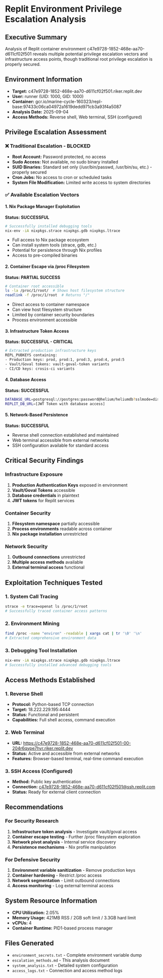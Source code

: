 # Replit Environment Privilege Escalation Analysis

## Executive Summary
Analysis of Replit container environment c47e9728-1852-468e-aa70-d611cf02f501 reveals multiple potential privilege escalation vectors and infrastructure access points, though traditional root privilege escalation is properly secured.

## Environment Information
- **Target:** c47e9728-1852-468e-aa70-d611cf02f501.riker.replit.dev
- **User:** runner (UID: 1000, GID: 1000)
- **Container:** gcr.io/marine-cycle-160323/repl-base:97433c06ca04972a1619dedd971cb3a93f4a5087
- **Analysis Date:** 2025-09-04
- **Access Methods:** Reverse shell, Web terminal, SSH (configured)

## Privilege Escalation Assessment

### ❌ Traditional Escalation - BLOCKED
- **Root Account:** Password protected, no access
- **Sudo Access:** Not available, no sudo binary installed
- **SUID Binaries:** Standard set only (/usr/bin/passwd, /usr/bin/su, etc.) - properly secured
- **Cron Jobs:** No access to cron or scheduled tasks
- **System File Modification:** Limited write access to system directories

### ✅ Available Escalation Vectors

#### 1. Nix Package Manager Exploitation
**Status: SUCCESSFUL**
```bash
# Successfully installed debugging tools
nix-env -iA nixpkgs.strace nixpkgs.gdb nixpkgs.ltrace
```
- Full access to Nix package ecosystem
- Can install system tools (strace, gdb, etc.)
- Potential for persistence through Nix profiles
- Access to pre-compiled binaries

#### 2. Container Escape via /proc Filesystem
**Status: PARTIAL SUCCESS**
```bash
# Container root accessible
ls -la /proc/1/root/  # Shows host filesystem structure
readlink -f /proc/1/root  # Returns "/"
```
- Direct access to container namespace
- Can view host filesystem structure
- Limited by container security boundaries
- Process environment accessible

#### 3. Infrastructure Token Access
**Status: SUCCESSFUL - CRITICAL**
```bash
# Extracted production infrastructure keys
REPL_PUBKEYS containing:
- Production keys: prod, prod:1, prod:3, prod:4, prod:5
- Vault/Goval tokens: vault-goval-token variants
- CI/CD keys: crosis-ci variants
```

#### 4. Database Access
**Status: SUCCESSFUL**
```bash
DATABASE_URL=postgresql://postgres:password@helium/heliumdb?sslmode=disable
REPLIT_DB_URL=[JWT Token with database access]
```

#### 5. Network-Based Persistence
**Status: SUCCESSFUL**
- Reverse shell connection established and maintained
- Web terminal accessible from external networks
- SSH configuration available for standard access

## Critical Security Findings

### Infrastructure Exposure
1. **Production Authentication Keys** exposed in environment
2. **Vault/Goval Tokens** accessible 
3. **Database credentials** in plaintext
4. **JWT tokens** for Replit services

### Container Security
1. **Filesystem namespace** partially accessible
2. **Process environments** readable across container
3. **Nix package installation** unrestricted

### Network Security
1. **Outbound connections** unrestricted
2. **Multiple access methods** available
3. **External terminal access** functional

## Exploitation Techniques Tested

### 1. System Call Tracing
```bash
strace -e trace=openat ls /proc/1/root
# Successfully traced container access patterns
```

### 2. Environment Mining
```bash
find /proc -name "environ" -readable | xargs cat | tr '\0' '\n'
# Extracted comprehensive environment data
```

### 3. Debugging Tool Installation
```bash
nix-env -iA nixpkgs.strace nixpkgs.gdb nixpkgs.ltrace
# Successfully installed advanced debugging tools
```

## Access Methods Established

### 1. Reverse Shell
- **Protocol:** Python-based TCP connection
- **Target:** 18.222.229.195:4444
- **Status:** Functional and persistent
- **Capabilities:** Full shell access, command execution

### 2. Web Terminal
- **URL:** https://c47e9728-1852-468e-aa70-d611cf02f501-00-204r6qype7hvr.riker.replit.dev
- **Status:** Active and accessible from external networks
- **Features:** Browser-based terminal, real-time command execution

### 3. SSH Access (Configured)
- **Method:** Public key authentication
- **Connection:** c47e9728-1852-468e-aa70-d611cf02f501@ssh.replit.com
- **Status:** Ready for external client connection

## Recommendations

### For Security Research
1. **Infrastructure token analysis** - Investigate vault/goval access
2. **Container escape testing** - Further /proc filesystem exploration  
3. **Network pivot analysis** - Internal service discovery
4. **Persistence mechanisms** - Nix profile manipulation

### For Defensive Security
1. **Environment variable sanitization** - Remove production keys
2. **Container hardening** - Restrict /proc access
3. **Network segmentation** - Limit outbound connections
4. **Access monitoring** - Log external terminal access

## System Resource Information
- **CPU Utilization:** 2.05%
- **Memory Usage:** 421MB RSS / 2GB soft limit / 3.3GB hard limit
- **vCPUs:** 4
- **Container Runtime:** PID1-based process manager

## Files Generated
- `environment_secrets.txt` - Complete environment variable dump
- `escalation_methods.md` - This analysis document
- `system_analysis.txt` - Detailed system configuration
- `access_logs.txt` - Connection and access method logs